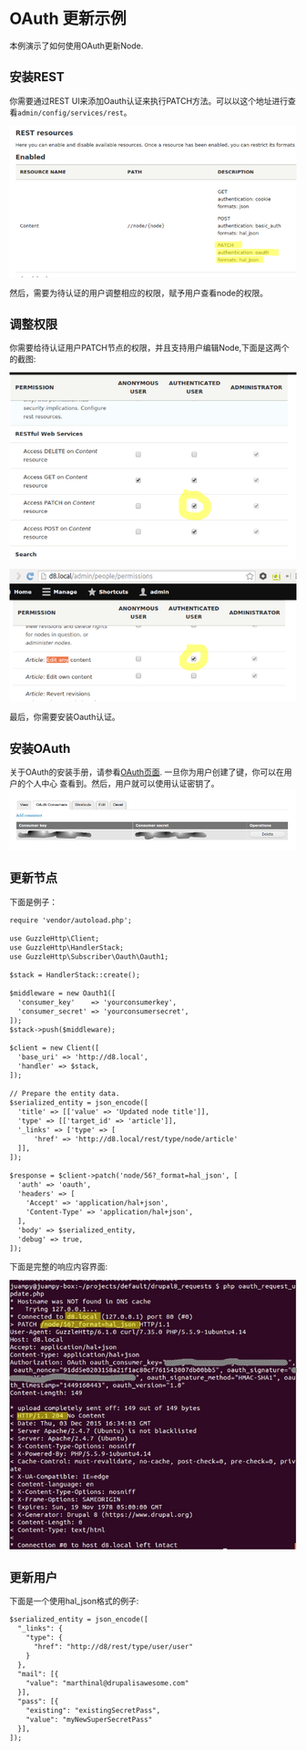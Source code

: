 OAuth 更新示例
==============

本例演示了如何使用OAuth更新Node.
## 安装REST
你需要通过REST UI来添加Oauth认证来执行PATCH方法。可以以这个地址进行查看`admin/config/services/rest`。

![REST资源Node](../images/rest_ui_setup.png)

然后，需要为待认证的用户调整相应的权限，赋予用户查看node的权限。

## 调整权限 
你需要给待认证用户PATCH节点的权限，并且支持用户编辑Node,下面是这两个的截图:

![权限赋予](../images/permissions_rest.png)

![权限赋予2](../images/permissions_content.png)

最后，你需要安装Oauth认证。

## 安装OAuth
关于OAuth的安装手册，请参看[OAuth页面](https://www.drupal.org/node/2110825). 一旦你为用户创建了键，你可以在用户的个人中心
查看到。然后，用户就可以使用认证密钥了。
![认证密钥](../images/oauth_consumer.png)

## 更新节点
下面是例子：

```
require 'vendor/autoload.php';

use GuzzleHttp\Client;
use GuzzleHttp\HandlerStack;
use GuzzleHttp\Subscriber\Oauth\Oauth1;

$stack = HandlerStack::create();

$middleware = new Oauth1([
  'consumer_key'    => 'yourconsumerkey',
  'consumer_secret' => 'yourconsumersecret',
]);
$stack->push($middleware);

$client = new Client([
  'base_uri' => 'http://d8.local',
  'handler' => $stack,
]);

// Prepare the entity data.
$serialized_entity = json_encode([
  'title' => [['value' => 'Updated node title']],
  'type' => [['target_id' => 'article']],
  '_links' => ['type' => [
      'href' => 'http://d8.local/rest/type/node/article'
  ]],
]);

$response = $client->patch('node/56?_format=hal_json', [
  'auth' => 'oauth',
  'headers' => [
    'Accept' => 'application/hal+json',
    'Content-Type' => 'application/hal+json',
  ],
  'body' => $serialized_entity,
  'debug' => true,
]);
```
下面是完整的响应内容界面:

![响应界面](../images/patch_request.jpg)

## 更新用户
下面是一个使用hal_json格式的例子:

```
$serialized_entity = json_encode([
  "_links": {
    "type": {
      "href": "http://d8/rest/type/user/user"
    }
  },
  "mail": [{
    "value": "marthinal@drupalisawesome.com"
  }],
  "pass": [{
    "existing": "existingSecretPass",
    "value": "myNewSuperSecretPass"
  }],
]);
```